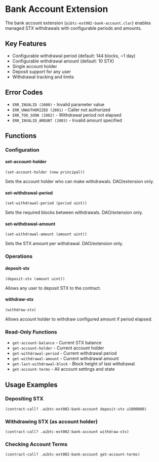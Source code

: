 # Bank Account Extension

The bank account extension (`aibtc-ext002-bank-account.clar`) enables managed STX withdrawals with configurable periods and amounts.

## Key Features

- Configurable withdrawal period (default: 144 blocks, ~1 day)
- Configurable withdrawal amount (default: 10 STX)
- Single account holder
- Deposit support for any user
- Withdrawal tracking and limits

## Error Codes

- `ERR_INVALID (2000)` - Invalid parameter value
- `ERR_UNAUTHORIZED (2001)` - Caller not authorized
- `ERR_TOO_SOON (2002)` - Withdrawal period not elapsed
- `ERR_INVALID_AMOUNT (2003)` - Invalid amount specified

## Functions

### Configuration

#### set-account-holder
```clarity
(set-account-holder (new principal))
```
Sets the account holder who can make withdrawals. DAO/extension only.

#### set-withdrawal-period
```clarity
(set-withdrawal-period (period uint))
```
Sets the required blocks between withdrawals. DAO/extension only.

#### set-withdrawal-amount  
```clarity
(set-withdrawal-amount (amount uint))
```
Sets the STX amount per withdrawal. DAO/extension only.

### Operations

#### deposit-stx
```clarity
(deposit-stx (amount uint))
```
Allows any user to deposit STX to the contract.

#### withdraw-stx
```clarity
(withdraw-stx)
```
Allows account holder to withdraw configured amount if period elapsed.

### Read-Only Functions

- `get-account-balance` - Current STX balance
- `get-account-holder` - Current account holder
- `get-withdrawal-period` - Current withdrawal period
- `get-withdrawal-amount` - Current withdrawal amount
- `get-last-withdrawal-block` - Block height of last withdrawal
- `get-account-terms` - All account settings and state

## Usage Examples

### Depositing STX

```clarity
(contract-call? .aibtc-ext002-bank-account deposit-stx u1000000)
```

### Withdrawing STX (as account holder)

```clarity
(contract-call? .aibtc-ext002-bank-account withdraw-stx)
```

### Checking Account Terms

```clarity
(contract-call? .aibtc-ext002-bank-account get-account-terms)
```
